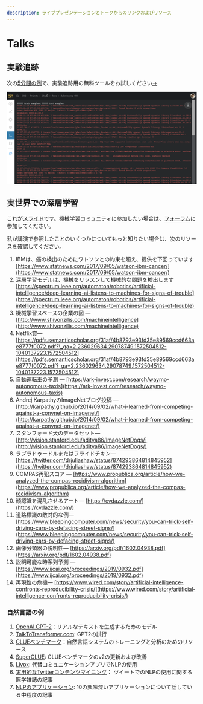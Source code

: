 ```yaml
---
description: ライブプレゼンテーションとトークからのリンクおよびリソース
---
```


# Talks

## 実験追跡

 次の[5分間の例](https://colab.research.google.com/drive/1b-6qlB-NL51BAWamtenbVxp7ryUWQivV#scrollTo=bZpt5W2NNl6S)で、実験追跡用の無料ツールをお試しください[→](https://colab.research.google.com/drive/1b-6qlB-NL51BAWamtenbVxp7ryUWQivV#scrollTo=bZpt5W2NNl6S)

![](../../.gitbook/assets/image%20%2876%29%20%283%29%20%284%29%20%286%29%20%283%29%20%281%29%20%287%29.png)

##  実世界での深層学習

 これが[スライド](https://storage.googleapis.com/wandb/CVP%20UCSD%20Deep%20Learning%20Real%20World.pdf)です。機械学習コミュニティに参加したい場合は、[フォーラム](https://app.slack.com/client/TL4V2PWQ3)に参加してください。

私が講演で参照したことのいくつかについてもっと知りたい場合は、次のリソースを確認してください。

1. IBMは、癌の検出のためにワトソンとの約束を超え、提供を下回っています[https://www.statnews.com/2017/09/05/watson-ibm-cancer/](https://www.statnews.com/2017/09/05/watson-ibm-cancer/)
2. 深層学習モデルは、機械をリッスンして機械的な問題を検出します[https://spectrum.ieee.org/automaton/robotics/artificial-intelligence/deep-learning-ai-listens-to-machines-for-signs-of-trouble](https://spectrum.ieee.org/automaton/robotics/artificial-intelligence/deep-learning-ai-listens-to-machines-for-signs-of-trouble)
3. 機械学習スペースの企業の図 — [http://www.shivonzilis.com/machineintelligence](http://www.shivonzilis.com/machineintelligence)
4. Netflix賞— [https://pdfs.semanticscholar.org/31af/4b8793e93fd35e89569ccd663ae8777f0072.pdf?\_ga=2.236029634.29078749.1572504512-1040137223.1572504512](https://pdfs.semanticscholar.org/31af/4b8793e93fd35e89569ccd663ae8777f0072.pdf?_ga=2.236029634.29078749.1572504512-1040137223.1572504512)
5. 自動運転車の予測 — [https://ark-invest.com/research/waymo-autonomous-taxis](https://ark-invest.com/research/waymo-autonomous-taxis)
6. Andrej KarpathyのImageNetブログ投稿 — [http://karpathy.github.io/2014/09/02/what-i-learned-from-competing-against-a-convnet-on-imagenet/](http://karpathy.github.io/2014/09/02/what-i-learned-from-competing-against-a-convnet-on-imagenet/)
7. スタンフォード犬のデータセット— [http://vision.stanford.edu/aditya86/ImageNetDogs/](http://vision.stanford.edu/aditya86/ImageNetDogs/)
8. ラブラドゥードルまたはフライドチキン— [https://twitter.com/drjuliashaw/status/874293864814845952](https://twitter.com/drjuliashaw/status/874293864814845952)
9. COMPAS再犯スコア — [https://www.propublica.org/article/how-we-analyzed-the-compas-recidivism-algorithm](https://www.propublica.org/article/how-we-analyzed-the-compas-recidivism-algorithm)
10. 顔認識を混乱させるアート— [https://cvdazzle.com/](https://cvdazzle.com/)
11. 道路標識の敵対的な例— [https://www.bleepingcomputer.com/news/security/you-can-trick-self-driving-cars-by-defacing-street-signs/](https://www.bleepingcomputer.com/news/security/you-can-trick-self-driving-cars-by-defacing-street-signs/)
12. 画像分類器の説明性— [https://arxiv.org/pdf/1602.04938.pdf](https://arxiv.org/pdf/1602.04938.pdf)
13. 説明可能な時系列予測 — [https://www.ijcai.org/proceedings/2019/0932.pdf](https://www.ijcai.org/proceedings/2019/0932.pdf)
14. 再現性の危機— [https://www.wired.com/story/artificial-intelligence-confronts-reproducibility-crisis/](https://www.wired.com/story/artificial-intelligence-confronts-reproducibility-crisis/)

###  自然言語の例

1.  [OpenAI GPT-2](https://openai.com/blog/better-language-models/)：リアルなテキストを生成するためのモデル
2. [TalkToTransformer.com](https://talktotransformer.com): GPT2の試行
3.  [GLUEベンチマーク](https://gluebenchmark.com/)：自然言語システムのトレーニングと分析のためのリソース
4. [SuperGLUE](https://super.gluebenchmark.com/): GLUEベンチマークのv2の更新および改善
5. [Livox](http://impact-transfer.org/zero/livox/): 代替コミュニケーションアプリでNLPの使用
6.  [実用的なTwitterコンテンツマイニング](https://www.ncbi.nlm.nih.gov/pmc/articles/PMC3694275/)： ツイートでのNLPの使用に関する医学雑誌の記事
7.  [NLPのアプリケーション](https://medium.com/@datamonsters/artificial-neural-networks-in-natural-language-processing-bcf62aa9151a): 10の興味深いアプリケーションについて話している中程度の記事

